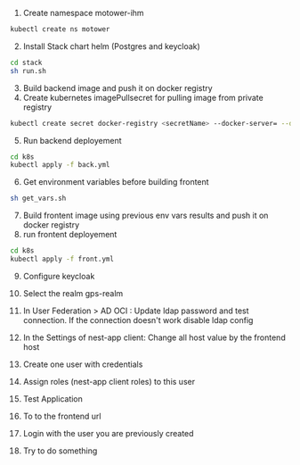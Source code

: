 1. Create namespace motower-ihm
```bash
kubectl create ns motower
```
2. Install Stack chart helm (Postgres and keycloak)
```bash
cd stack
sh run.sh
```

3. Build backend image and push it on docker registry
4. Create kubernetes imagePullsecret for pulling image from private registry
```bash
kubectl create secret docker-registry <secretName> --docker-server= --docker-user= --docker-password=
```

5. Run backend deployement
```bash
cd k8s
kubectl apply -f back.yml
```

6. Get environment variables before building frontent
```bash
sh get_vars.sh
```

7. Build frontent image using previous env vars results and push it on docker registry
8. run frontent deployement
```bash
cd k8s
kubectl apply -f front.yml
```
9. Configure keycloak
  1. Select the realm gps-realm
  2. In User Federation > AD OCI : Update ldap password and test connection.
    If the connection doesn't work disable ldap config
  3. In the Settings of nest-app client: Change all host value by the frontend host
  4. Create one user with credentials
  5. Assign roles (nest-app client roles) to this user

10. Test Application
  1. To to the frontend url
  2. Login with the user you are previously created
  3. Try to do something
